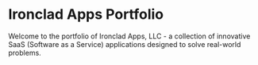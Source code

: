 # Ironclad Apps Portfolio

Welcome to the portfolio of Ironclad Apps, LLC - a collection of innovative SaaS (Software as a Service) applications designed to solve real-world problems.

<!-- ## Our Mission

At Ironclad Apps, we're dedicated to building robust, user-friendly software solutions that make a difference. Each application in our portfolio is crafted with attention to detail, focusing on reliability, scalability, and exceptional user experience.

## Portfolio

### FishTurny

A revolutionary platform making online fishing tournaments more accessible to anglers of all skill levels. FishTurny streamlines the tournament experience, allowing anglers to compete, track catches, and engage with the fishing community.

### Coming Soon

We're constantly developing new solutions to address various industry challenges. Stay tuned for more innovative applications that will join our growing portfolio.

## About Ironclad Apps, LLC

Ironclad Apps, LLC is committed to creating high-quality, dependable software solutions that serve specific market needs. Our development approach combines modern technology with thoughtful design to deliver applications that users can rely on.

For more information about our applications or to get in touch, please visit our individual product pages. -->
